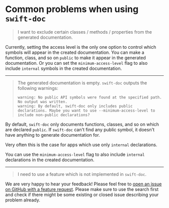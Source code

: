 # Common problems when using `swift-doc`


> I want to exclude certain classes / methods / properties from the generated documentation.

Currently, setting the access level is the only one option to control which symbols will appear in the created documentation. 
You can make a function, class, and so on `public` 
to make it appear in the generated documentation. 
Or you can set the `minimum-access-level` flag 
to also include `internal` symbols in the created documentation.

---

> The generated documentation is empty. `swift-doc` outputs the following warnings:
> ```
> warning: No public API symbols were found at the specified path. No output was written.
> warning: By default, swift-doc only includes public declarations. Maybe you want to use --minimum-access-level to include non-public declarations?
> ```

By default, `swift-doc` only documents functions, classes, and so on which are declared `public`. 
If `swift-doc` can't find any public symbol, 
it doesn't have anything to generate documentation for.

Very often this is the case for apps which use only `internal` declarations.

You can use the `minimum-access-level` flag 
to also include `internal` declarations in the created documentation.

---

> I need to use a feature which is not implemented in `swift-doc`.

We are very happy to hear your feedback! 
Please feel free to 
[open an issue on GitHub with a feature request](https://github.com/SwiftDocOrg/swift-doc/issues). 
Please make sure to use the search first 
and check if there might be some existing or closed issue describing your problem already.
